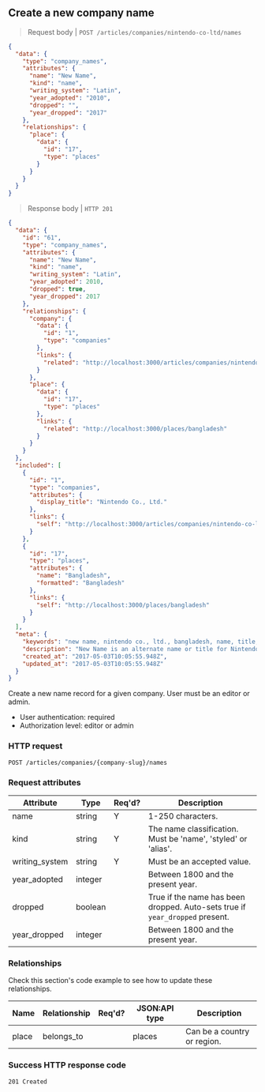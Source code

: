 ## <a name="company_names_create"></a>Create a new company name

> Request body | `POST /articles/companies/nintendo-co-ltd/names`

```JSON
{
  "data": {
    "type": "company_names",
    "attributes": {
      "name": "New Name",
      "kind": "name",
      "writing_system": "Latin",
      "year_adopted": "2010",
      "dropped": "",
      "year_dropped": "2017"
    },
    "relationships": {
      "place": {
        "data": {
          "id": "17",
          "type": "places"
        }
      }
    }
  }
}
```

> Response body | `HTTP 201`

```JSON
{
  "data": {
    "id": "61",
    "type": "company_names",
    "attributes": {
      "name": "New Name",
      "kind": "name",
      "writing_system": "Latin",
      "year_adopted": 2010,
      "dropped": true,
      "year_dropped": 2017
    },
    "relationships": {
      "company": {
        "data": {
          "id": "1",
          "type": "companies"
        },
        "links": {
          "related": "http://localhost:3000/articles/companies/nintendo-co-ltd"
        }
      },
      "place": {
        "data": {
          "id": "17",
          "type": "places"
        },
        "links": {
          "related": "http://localhost:3000/places/bangladesh"
        }
      }
    }
  },
  "included": [
    {
      "id": "1",
      "type": "companies",
      "attributes": {
        "display_title": "Nintendo Co., Ltd."
      },
      "links": {
        "self": "http://localhost:3000/articles/companies/nintendo-co-ltd"
      }
    },
    {
      "id": "17",
      "type": "places",
      "attributes": {
        "name": "Bangladesh",
        "formatted": "Bangladesh"
      },
      "links": {
        "self": "http://localhost:3000/places/bangladesh"
      }
    }
  ],
  "meta": {
    "keywords": "new name, nintendo co., ltd., bangladesh, name, title, alias, dbljump, video games, pc games, gaming",
    "description": "New Name is an alternate name or title for Nintendo Co., Ltd.. Learn more at Dbljump, the video game reference.",
    "created_at": "2017-05-03T10:05:55.948Z",
    "updated_at": "2017-05-03T10:05:55.948Z"
  }
}
```

Create a new name record for a given company. User must be an editor or admin.

* User authentication: required
* Authorization level: editor or admin

### HTTP request

`POST /articles/companies/{company-slug}/names`

### Request attributes

Attribute | Type | Req'd? | Description
--------- | ---- | ------ | -----------
name | string | Y | 1-250 characters.
kind | string | Y | The name classification. Must be 'name', 'styled' or 'alias'.
writing_system | string | Y | Must be an accepted value.
year_adopted | integer | | Between 1800 and the present year.
dropped | boolean | | True if the name has been dropped. Auto-sets true if `year_dropped` present.
year_dropped | integer | | Between 1800 and the present year.

### Relationships

Check this section's code example to see how to update these relationships.

Name | Relationship | Req'd? | JSON:API type | Description
---- | ------------ | ------ | ------------- | -----------
place | belongs_to | | places | Can be a country or region.

### Success HTTP response code

`201 Created`
